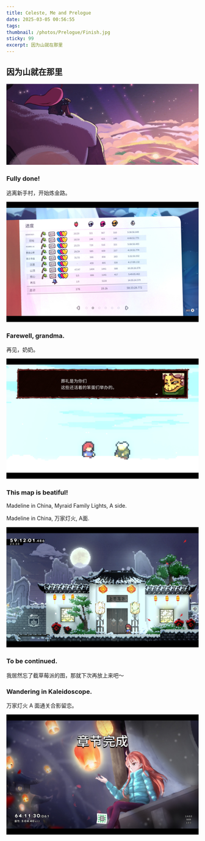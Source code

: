 ```yaml
---
title: Celeste, Me and Prelogue
date: 2025-03-05 00:56:55
tags:
thumbnail: /photos/Prelogue/Finish.jpg
sticky: 99
excerpt: 因为山就在那里
---
```


## 因为山就在那里

<img src="/photos/Prelogue/Sunset.webp">

### Fully done!

逃离新手村，开始炼金路。

<img src="/photos/Prelogue/Achievements.jpg">

### Farewell, grandma.

再见，奶奶。

<img src="/photos/Prelogue/Farewell.jpg">

### This map is beatiful!

Madeline in China, Myraid Family Lights, A side.

Madeline in China, 万家灯火, A面.

<img src="/photos/Prelogue/China.jpg">

### To be continued.

我居然忘了截草莓派的图，那就下次再放上来吧～

### Wandering in Kaleidoscope.

万家灯火 A 面通关合影留恋。

<img src="/photos/Prelogue/Continue.jpg">
